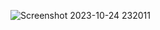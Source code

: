 ![Screenshot 2023-10-24 232011](https://github.com/devisha04/DSA_LAB-G1-/assets/147936789/d1bff282-4fe3-47cf-8c8e-59a66548d82c)
